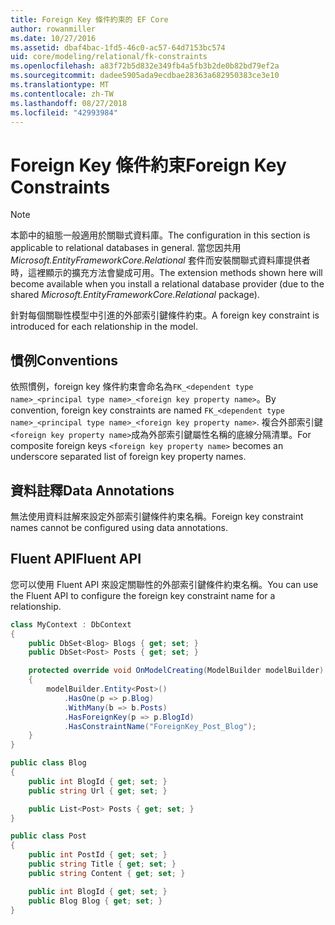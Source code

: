 ```yaml
---
title: Foreign Key 條件約束的 EF Core
author: rowanmiller
ms.date: 10/27/2016
ms.assetid: dbaf4bac-1fd5-46c0-ac57-64d7153bc574
uid: core/modeling/relational/fk-constraints
ms.openlocfilehash: a83f72b5d832e349fb4a5fb3b2de0b82bd79ef2a
ms.sourcegitcommit: dadee5905ada9ecdbae28363a682950383ce3e10
ms.translationtype: MT
ms.contentlocale: zh-TW
ms.lasthandoff: 08/27/2018
ms.locfileid: "42993984"
---
```

# <a name="foreign-key-constraints"></a><span data-ttu-id="a1ddb-102">Foreign Key 條件約束</span><span class="sxs-lookup"><span data-stu-id="a1ddb-102">Foreign Key Constraints</span></span>

> [!NOTE]  
> <span data-ttu-id="a1ddb-103">本節中的組態一般適用於關聯式資料庫。</span><span class="sxs-lookup"><span data-stu-id="a1ddb-103">The configuration in this section is applicable to relational databases in general.</span></span> <span data-ttu-id="a1ddb-104">當您因共用 *Microsoft.EntityFrameworkCore.Relational* 套件而安裝關聯式資料庫提供者時，這裡顯示的擴充方法會變成可用。</span><span class="sxs-lookup"><span data-stu-id="a1ddb-104">The extension methods shown here will become available when you install a relational database provider (due to the shared *Microsoft.EntityFrameworkCore.Relational* package).</span></span>

<span data-ttu-id="a1ddb-105">針對每個關聯性模型中引進的外部索引鍵條件約束。</span><span class="sxs-lookup"><span data-stu-id="a1ddb-105">A foreign key constraint is introduced for each relationship in the model.</span></span>

## <a name="conventions"></a><span data-ttu-id="a1ddb-106">慣例</span><span class="sxs-lookup"><span data-stu-id="a1ddb-106">Conventions</span></span>

<span data-ttu-id="a1ddb-107">依照慣例，foreign key 條件約束會命名為`FK_<dependent type name>_<principal type name>_<foreign key property name>`。</span><span class="sxs-lookup"><span data-stu-id="a1ddb-107">By convention, foreign key constraints are named `FK_<dependent type name>_<principal type name>_<foreign key property name>`.</span></span> <span data-ttu-id="a1ddb-108">複合外部索引鍵`<foreign key property name>`成為外部索引鍵屬性名稱的底線分隔清單。</span><span class="sxs-lookup"><span data-stu-id="a1ddb-108">For composite foreign keys `<foreign key property name>` becomes an underscore separated list of foreign key property names.</span></span>

## <a name="data-annotations"></a><span data-ttu-id="a1ddb-109">資料註釋</span><span class="sxs-lookup"><span data-stu-id="a1ddb-109">Data Annotations</span></span>

<span data-ttu-id="a1ddb-110">無法使用資料註解來設定外部索引鍵條件約束名稱。</span><span class="sxs-lookup"><span data-stu-id="a1ddb-110">Foreign key constraint names cannot be configured using data annotations.</span></span>

## <a name="fluent-api"></a><span data-ttu-id="a1ddb-111">Fluent API</span><span class="sxs-lookup"><span data-stu-id="a1ddb-111">Fluent API</span></span>

<span data-ttu-id="a1ddb-112">您可以使用 Fluent API 來設定關聯性的外部索引鍵條件約束名稱。</span><span class="sxs-lookup"><span data-stu-id="a1ddb-112">You can use the Fluent API to configure the foreign key constraint name for a relationship.</span></span>

<!-- [!code-csharp[Main](samples/core/relational/Modeling/FluentAPI/Samples/Relational/RelationshipConstraintName.cs?highlight=12)] -->
``` csharp
class MyContext : DbContext
{
    public DbSet<Blog> Blogs { get; set; }
    public DbSet<Post> Posts { get; set; }

    protected override void OnModelCreating(ModelBuilder modelBuilder)
    {
        modelBuilder.Entity<Post>()
            .HasOne(p => p.Blog)
            .WithMany(b => b.Posts)
            .HasForeignKey(p => p.BlogId)
            .HasConstraintName("ForeignKey_Post_Blog");
    }
}

public class Blog
{
    public int BlogId { get; set; }
    public string Url { get; set; }

    public List<Post> Posts { get; set; }
}

public class Post
{
    public int PostId { get; set; }
    public string Title { get; set; }
    public string Content { get; set; }

    public int BlogId { get; set; }
    public Blog Blog { get; set; }
}
```

